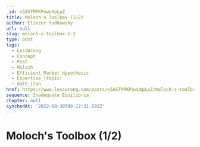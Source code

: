 ```yaml
---
_id: x5ASTMPKPowLKpLpZ
title: Moloch's Toolbox (1/2)
author: Eliezer Yudkowsky
url: null
slug: moloch-s-toolbox-1-2
type: post
tags:
  - LessWrong
  - Concept
  - Post
  - Moloch
  - Efficient_Market Hypothesis
  - Expertise_(topic)
  - dath_ilan
href: https://www.lesswrong.com/posts/x5ASTMPKPowLKpLpZ/moloch-s-toolbox-1-2
sequence: Inadequate Equilibria
chapter: null
synchedAt: '2022-08-30T08:17:31.192Z'
---
```

# Moloch's Toolbox (1/2)

